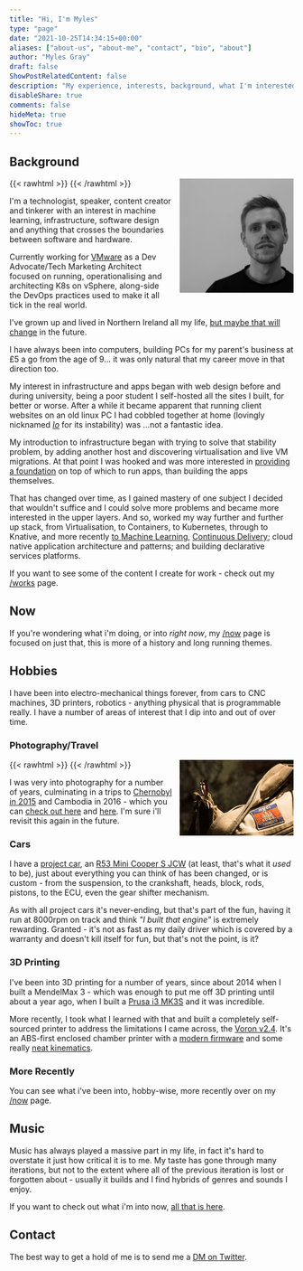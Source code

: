 ```yaml
---
title: "Hi, I'm Myles"
type: "page"
date: "2021-10-25T14:34:15+00:00"
aliases: ["about-us", "about-me", "contact", "bio", "about"]
author: "Myles Gray"
draft: false
ShowPostRelatedContent: false
description: "My experience, interests, background, what I'm interested in right now and future goals."
disableShare: true
comments: false
hideMeta: true
showToc: true
---
```


## Background

{{< rawhtml >}}
<picture>
    <source srcset="/images/me.avif" type="image/avif" >
    <source srcset="/images/me.webp" type="image/webp" >
    <img align="right" height="40%" width="40%" style="margin: 0 0 0 1em" src="/images/me.jpg">
</picture>
{{< /rawhtml >}}

I'm a technologist, speaker, content creator and tinkerer with an interest in machine learning, infrastructure, software design and anything that crosses the boundaries between software and hardware.

Currently working for [VMware](https://www.vmware.com) as a Dev Advocate/Tech Marketing Architect focused on running, operationalising and architecting K8s on vSphere, along-side the DevOps practices used to make it all tick in the real world.

I've grown up and lived in Northern Ireland all my life, [but maybe that will change](/now/#life) in the future.

I have always been into computers, building PCs for my parent's business at £5 a go from the age of 9... it was only natural that my career move in that direction too.

My interest in infrastructure and apps began with web design before and during university, being a poor student I self-hosted all the sites I built, for better or worse. After a while it became apparent that running client websites on an old linux PC I had cobbled together at home (lovingly nicknamed _[Io](https://en.wikipedia.org/wiki/Io_(moon)#Tidal_heating)_ for its instability) was ...not a fantastic idea.

My introduction to infrastructure began with trying to solve that stability problem, by adding another host and discovering virtualisation and live VM migrations. At that point I was hooked and was more interested in [providing a foundation](/infrastructure/designing-modern-private-cloud-network/) on top of which to run apps, than building the apps themselves.

That has changed over time, as I gained mastery of one subject I decided that wouldn't suffice and I could solve more problems and became more interested in the upper layers. And so, worked my way further and further up stack, from Virtualisation, to Containers, to Kubernetes, through to Knative, and more recently [to Machine Learning](https://github.com/mylesagray/anpr-knative), [Continuous Delivery](https://github.com/mylesagray/home-cluster-gitops); cloud native application architecture and patterns; and building declarative services platforms.

If you want to see some of the content I create for work - check out my [/works](/works) page.

## Now

If you're wondering what i'm doing, or into _right now_, my [/now](/now) page is focused on just that, this is more of a history and long running themes.

## Hobbies

I have been into electro-mechanical things forever, from cars to CNC machines, 3D printers, robotics - anything physical that is programmable really. I have a number of areas of interest that I dip into and out of over time.

### Photography/Travel

{{< rawhtml >}}
<picture>
    <img align="right" height="40%" width="40%" style="margin: 0 0 0 1em" src="images/cambodia-butterfly.jpeg">
</picture>
{{< /rawhtml >}}

I was very into photography for a number of years, culminating in a trips to [Chernobyl in 2015](https://www.youtube.com/watch?v=hOc94TK8TtM) and Cambodia in 2016 - which you can [check out here](https://adobe.ly/2x4PTAk) and [here](https://adobe.ly/2x4vV8w). I'm sure i'll revisit this again in the future.

### Cars

I have a [project car](/miscellaneous/r53-mini-cooper-s-jcw-engine-rebuild/), an [R53 Mini Cooper S JCW](/miscellaneous/another-racecar-engine-build/) (at least, that's what it _used_ to be), just about everything you can think of has been changed, or is custom - from the suspension, to the crankshaft, heads, block, rods, pistons, to the ECU, even the gear shifter mechanism.

As with all project cars it's never-ending, but that's part of the fun, having it run at 8000rpm on track and think _"I built that engine"_ is extremely rewarding. Granted - it's not as fast as my daily driver which is covered by a warranty and doesn't kill itself for fun, but that's not the point, is it?

### 3D Printing

I've been into 3D printing for a number of years, since about 2014 when I built a MendelMax 3 - which was enough to put me off 3D printing until about a year ago, when I built a [Prusa i3 MK3S](https://www.prusa3d.com/original-prusa-i3-mk3/) and it was incredible.

More recently, I took what I learned with that and built a completely self-sourced printer to address the limitations I came across, the [Voron v2.4](https://vorondesign.com). It's an ABS-first enclosed chamber printer with a [modern firmware](https://www.klipper3d.org) and some really [neat kinematics](https://corexy.com/theory.html).

### More Recently

You can see what i've been into, hobby-wise, more recently over on my [/now](/now/#hobbies) page.

## Music

Music has always played a massive part in my life, in fact it's hard to overstate it just how critical it is to me. My taste has gone through many iterations, but not to the extent where all of the previous iteration is lost or forgotten about - usually it builds and I find hybrids of genres and sounds I enjoy.

If you want to check out what i'm into now, [all that is here](/now/#music).

## Contact

The best way to get a hold of me is to send me a [DM on Twitter](https://twitter.com/mylesagray).

 [1]: images/chernobyl-reactor-4.jpeg
 [2]: https://adobe.ly/2x4PTAk
 [3]: images/cambodia-butterfly.jpeg
 [4]: https://adobe.ly/2x4vV8w

